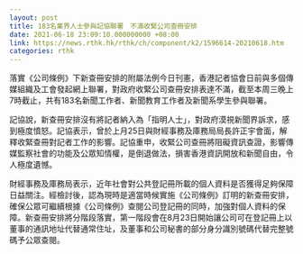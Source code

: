 ```yaml
---
layout: post
title: 183名業界人士參與記協聯署　不滿收緊公司查冊安排
date: 2021-06-18 23:09:10.000000000 +08:00
link: https://news.rthk.hk/rthk/ch/component/k2/1596614-20210618.htm
categories: rthk
---
```


落實《公司條例》下新查冊安排的附屬法例今日刊憲，香港記者協會日前與多個傳媒組織及工會發起網上聯署，對政府收緊公司查冊安排表達不滿，截至本周三晚上7時截止，共有183名新聞工作者、新聞教育工作者及新聞系學生參與聯署。

記協說，新查冊安排沒有將記者納入為「指明人士」，對政府漠視新聞界訴求，感到極度憤怒。記協表示，曾於上月25日與財經事務及庫務局局長許正宇會面，解釋收緊查冊對記者工作的影響。記協重申，收緊公司查冊將阻礙資訊查證，影響傳媒監察社會的功能及公眾知情權，是倒退做法，損害香港資訊開放和新聞自由，令人極度遺憾。

財經事務及庫務局表示，近年社會對公共登記冊所載的個人資料是否獲得足夠保障日益關注。經檢討後，認為現時是適當時候實施《公司條例》訂明的新查冊安排，確保公眾可繼續根據《公司條例》查閱公司登記冊的同時，加強對個人資料的保障。新查冊安排將分階段落實，第一階段會在8月23日開始讓公司可在登記冊上以董事的通訊地址代替通常住址，及董事和公司秘書的部分身分識別號碼代替完整號碼予公眾查閱。

